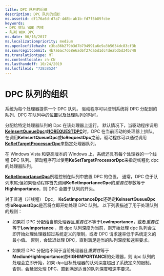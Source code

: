 ```yaml
---
title: DPC 队列的组织
description: DPC 队列的组织
ms.assetid: df176a6d-d7a7-4d8b-ab1b-fd7f5b89fcbe
keywords:
- DPC 排队 WDK 内核
- 队列 WDK DPC
ms.date: 06/16/2017
ms.localizationpriority: medium
ms.openlocfilehash: c3ba36b279b3d7b794991a6e9a3b5634dc83cf3b
ms.sourcegitcommit: 4b7a6ac7c68e6ad6f27da5d1dc4deabd5d34b748
ms.translationtype: MT
ms.contentlocale: zh-CN
ms.lasthandoff: 10/24/2019
ms.locfileid: "72838524"
---
```

# <a name="organization-of-dpc-queues"></a>DPC 队列的组织


系统为每个处理器提供一个 DPC 队列。 驱动程序可以控制系统将 DPC 分配到的队列、DPC 在队列中的位置以及处理队列的时间。

分配给特定处理器队列的 Dpc 在该处理器上运行。 默认情况下，当驱动程序调用[**KeInsertQueueDpc**](https://docs.microsoft.com/windows-hardware/drivers/ddi/wdm/nf-wdm-keinsertqueuedpc)或[**IOREQUESTDPC**](https://docs.microsoft.com/windows-hardware/drivers/ddi/wdm/nf-wdm-iorequestdpc)时，DPC 在当前活动的处理器上排队。 在调用**KeInsertQueueDpc**或**IoRequestDpc**之前，驱动程序可以通过调用[**KeSetTargetProcessorDpc**](https://docs.microsoft.com/windows-hardware/drivers/ddi/ntddk/nf-ntddk-kesettargetprocessordpc)来指定处理器队列。

在 Windows Vista 和更高版本的 Windows 上，系统还具有每个处理器的一个线程 DPC 队列。 驱动程序可以使用**KeSetTargetProcessorDpc**来指定线程化 dpc 的处理器队列。

[**KeSetImportanceDpc**](https://docs.microsoft.com/windows-hardware/drivers/ddi/ntddk/nf-ntddk-kesetimportancedpc)例程控制在队列中放置 DPC 的位置。 通常，DPC 位于队列末尾;但如果驱动程序首先调用**KeSetImportanceDpc**的*重要性*参数等于**HighImportance**，则 DPC 会置于队列的开头。

对于普通（非线程） Dpc， **KeSetImportanceDpc**还确定**KeInsertQueueDpc**或**IoRequestDpc**是否将立即开始处理 DPC 队列。 以下列表描述了用于处理队列的规则：

-   如果将 DPC 分配给当前处理器且*重要性*不等于**LowImportance**，或者*重要性*等于**LowImportance** ，而 dpc 队列深度为当前，则开始处理 dpc 队列会立即开始处理处理器超过系统定义的限制，或者 DPC 请求速率低于系统定义的最小值。 否则，会延迟处理 DPC，直到满足适当的队列深度和速率要求。

-   如果将 DPC 分配给不同于当前处理器且*重要性*等于**MediumHighImportance**或**HIGHIMPORTANCE**的处理器，则 dpc 队列的处理会立即开始，如果 dpc目标处理器的队列深度超出了系统定义的限制。 否则，会延迟处理 DPC，直到满足适当的队列深度和速率要求。

 

 





